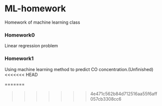 # ML-homework
Homework of machine learning class
### Homework0
Linear regression problem
### Homework1
Using machine learning method to predict CO concentration.(Unfinished)
<<<<<<< HEAD

=======
>>>>>>> 4e471c562b84d712516aa55f6aff057cb3308cc6

